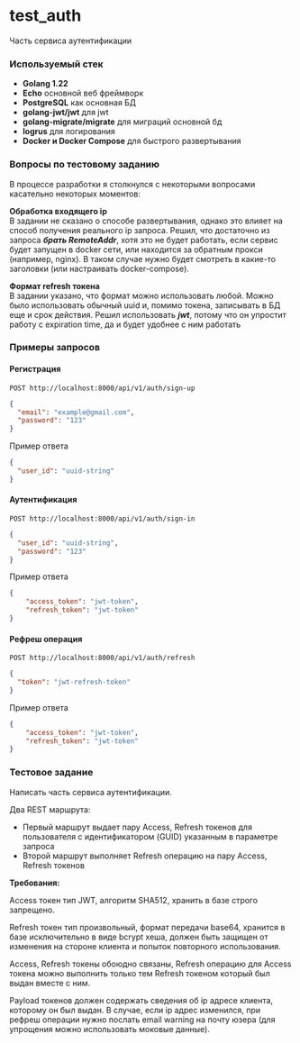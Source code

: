 # test_auth

Часть сервиса аутентификации

### Используемый стек

* **Golang 1.22**
* **Echo** основной веб фреймворк
* **PostgreSQL** как основная БД
* **golang-jwt/jwt** для jwt
* **golang-migrate/migrate** для миграций основной бд
* **logrus** для логирования
* **Docker и Docker Compose** для быстрого развертывания

### Вопросы по тестовому заданию

В процессе разработки я столкнулся с некоторыми вопросами касательно некоторых моментов:

**Обработка входящего ip**  
В задании не сказано о способе развертывания, однако это влияет на способ получения реального ip запроса.
Решил, что достаточно из запроса **_брать RemoteAddr_**, хотя это не будет работать, если сервис будет запущен в docker сети, 
или находится за обратным прокси (например, nginx). В таком случае нужно будет смотреть в какие-то заголовки (или настраивать docker-compose).

**Формат refresh токена**  
В задании указано, что формат можно использовать любой. Можно было использовать обычный uuid и, помимо токена, записывать в БД еще и срок действия.
Решил использовать **_jwt_**, потому что он упростит работу с expiration time, да и будет удобнее с ним работать


### Примеры запросов

#### Регистрация
`POST http://localhost:8000/api/v1/auth/sign-up`
```json
{
  "email": "example@gmail.com",
  "password": "123"
}
```
Пример ответа
```json
{
  "user_id": "uuid-string"
}
```

#### Аутентификация
`POST http://localhost:8000/api/v1/auth/sign-in`
```json
{
  "user_id": "uuid-string",
  "password": "123"
}
```
Пример ответа
```json
{
    "access_token": "jwt-token",
    "refresh_token": "jwt-token"
}
```


#### Рефреш операция
`POST http://localhost:8000/api/v1/auth/refresh`
```json
{
  "token": "jwt-refresh-token"
}
```
Пример ответа
```json
{
    "access_token": "jwt-token",
    "refresh_token": "jwt-token"
}
```

### Тестовое задание
Написать часть сервиса аутентификации.

Два REST маршрута:

- Первый маршрут выдает пару Access, Refresh токенов для пользователя с идентификатором (GUID) указанным в параметре запроса
- Второй маршрут выполняет Refresh операцию на пару Access, Refresh токенов

**Требования:**

Access токен тип JWT, алгоритм SHA512, хранить в базе строго запрещено.

Refresh токен тип произвольный, формат передачи base64, хранится в базе исключительно в виде bcrypt хеша, должен быть защищен от изменения на стороне клиента и попыток повторного использования.

Access, Refresh токены обоюдно связаны, Refresh операцию для Access токена можно выполнить только тем Refresh токеном который был выдан вместе с ним.

Payload токенов должен содержать сведения об ip адресе клиента, которому он был выдан. В случае, если ip адрес изменился, при рефреш операции нужно послать email warning на почту юзера (для упрощения можно использовать моковые данные).